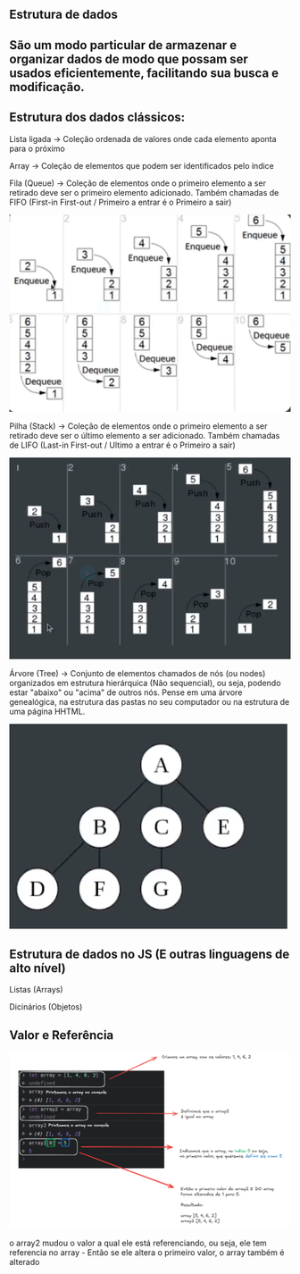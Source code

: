 ## Estrutura de dados

## São um modo particular de armazenar e organizar dados de modo que possam ser usados eficientemente, facilitando sua busca e modificação.

## Estrutura dos dados clássicos: 

Lista ligada -> Coleção ordenada de valores onde cada elemento aponta para o próximo 

Array -> Coleção de elementos que podem ser identificados pelo índice

Fila (Queue) -> Coleção de elementos onde o primeiro elemento a ser retirado deve ser o primeiro elemento adicionado. Também chamadas de FIFO (First-in First-out / Primeiro a entrar é o Primeiro a sair)

![Exemplo de Fila](image.png)

Pilha (Stack) -> Coleção de elementos onde o primeiro elemento a ser retirado deve ser o último elemento a ser adicionado. Também chamadas de LIFO (Last-in First-out / Ultimo a entrar é o Primeiro a sair)

![Exemplo de Pilha](image-1.png)

Árvore (Tree) -> Conjunto de elementos chamados de nós (ou nodes) organizados em estrutura hierárquica (Não sequencial), ou seja, podendo estar "abaixo" ou "acima" de outros nós. Pense em uma árvore genealógica, na estrutura das pastas no seu computador ou na estrutura de uma página HHTML.

![Exemplo de Árvore](image-2.png)

## Estrutura de dados no JS (E outras linguagens de alto nível)

Listas (Arrays)

Dicinários (Objetos)

## Valor e Referência 

![IMPORTANTE](image-3.png)

o array2 mudou o valor a qual ele está referenciando, ou seja, ele tem referencia no array - Então se ele altera o primeiro valor, o array também é alterado